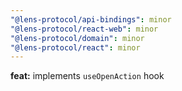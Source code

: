 ```yaml
---
"@lens-protocol/api-bindings": minor
"@lens-protocol/react-web": minor
"@lens-protocol/domain": minor
"@lens-protocol/react": minor
---
```


**feat:** implements `useOpenAction` hook
